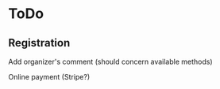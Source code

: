# ToDo

## Registration

Add organizer's comment (should concern available methods)

Online payment (Stripe?)